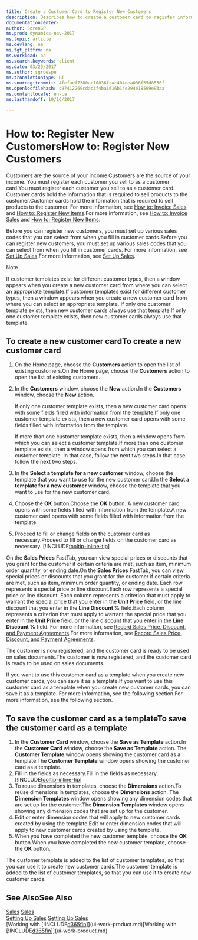 ```yaml
---
title: Create a Customer Card to Register New Customers
description: Describes how to create a customer card to register information about each new customer or client that you sell to.
documentationcenter: 
author: SorenGP
ms.prod: dynamics-nav-2017
ms.topic: article
ms.devlang: na
ms.tgt_pltfrm: na
ms.workload: na
ms.search.keywords: client
ms.date: 03/29/2017
ms.author: sgroespe
ms.translationtype: HT
ms.sourcegitcommit: 4fefaef7380ac10836fcac404eea006f55d8556f
ms.openlocfilehash: c97412269cdac3f4ba1616b14e294e18599e93aa
ms.contentlocale: en-ca
ms.lasthandoff: 10/16/2017

---
```

# <a name="how-to-register-new-customers"></a><span data-ttu-id="9922e-103">How to: Register New Customers</span><span class="sxs-lookup"><span data-stu-id="9922e-103">How to: Register New Customers</span></span>
<span data-ttu-id="9922e-104">Customers are the source of your income.</span><span class="sxs-lookup"><span data-stu-id="9922e-104">Customers are the source of your income.</span></span> <span data-ttu-id="9922e-105">You must register each customer you sell to as a customer card.</span><span class="sxs-lookup"><span data-stu-id="9922e-105">You must register each customer you sell to as a customer card.</span></span> <span data-ttu-id="9922e-106">Customer cards hold the information that is required to sell products to the customer.</span><span class="sxs-lookup"><span data-stu-id="9922e-106">Customer cards hold the information that is required to sell products to the customer.</span></span> <span data-ttu-id="9922e-107">For more information, see [How to: Invoice Sales](sales-how-invoice-sales.md) and [How to: Register New Items](inventory-how-register-new-items.md).</span><span class="sxs-lookup"><span data-stu-id="9922e-107">For more information, see [How to: Invoice Sales](sales-how-invoice-sales.md) and [How to: Register New Items](inventory-how-register-new-items.md).</span></span>  

<span data-ttu-id="9922e-108">Before you can register new customers, you must set up various sales codes that you can select from when you fill in customer cards.</span><span class="sxs-lookup"><span data-stu-id="9922e-108">Before you can register new customers, you must set up various sales codes that you can select from when you fill in customer cards.</span></span> <span data-ttu-id="9922e-109">For more information, see [Set Up Sales](sales-setup-sales.md).</span><span class="sxs-lookup"><span data-stu-id="9922e-109">For more information, see [Set Up Sales](sales-setup-sales.md).</span></span>

> [!NOTE]  
>   <span data-ttu-id="9922e-110">If customer templates exist for different customer types, then a window appears when you create a new customer card from where you can select an appropriate template.</span><span class="sxs-lookup"><span data-stu-id="9922e-110">If customer templates exist for different customer types, then a window appears when you create a new customer card from where you can select an appropriate template.</span></span> <span data-ttu-id="9922e-111">If only one customer template exists, then new customer cards always use that template.</span><span class="sxs-lookup"><span data-stu-id="9922e-111">If only one customer template exists, then new customer cards always use that template.</span></span>

## <a name="to-create-a-new-customer-card"></a><span data-ttu-id="9922e-112">To create a new customer card</span><span class="sxs-lookup"><span data-stu-id="9922e-112">To create a new customer card</span></span>
1. <span data-ttu-id="9922e-113">On the Home page, choose the **Customers** action to open the list of existing customers.</span><span class="sxs-lookup"><span data-stu-id="9922e-113">On the Home page, choose the **Customers** action to open the list of existing customers.</span></span>  
2. <span data-ttu-id="9922e-114">In the **Customers** window, choose the **New** action.</span><span class="sxs-lookup"><span data-stu-id="9922e-114">In the **Customers** window, choose the **New** action.</span></span>

    <span data-ttu-id="9922e-115">If only one customer template exists, then a new customer card opens with some fields filled with information from the template.</span><span class="sxs-lookup"><span data-stu-id="9922e-115">If only one customer template exists, then a new customer card opens with some fields filled with information from the template.</span></span>

    <span data-ttu-id="9922e-116">If more than one customer template exists, then a window opens from which you can select a customer template.</span><span class="sxs-lookup"><span data-stu-id="9922e-116">If more than one customer template exists, then a window opens from which you can select a customer template.</span></span> <span data-ttu-id="9922e-117">In that case, follow the next two steps.</span><span class="sxs-lookup"><span data-stu-id="9922e-117">In that case, follow the next two steps.</span></span>
3. <span data-ttu-id="9922e-118">In the **Select a template for a new customer** window, choose the template that you want to use for the new customer card.</span><span class="sxs-lookup"><span data-stu-id="9922e-118">In the **Select a template for a new customer** window, choose the template that you want to use for the new customer card.</span></span>
4. <span data-ttu-id="9922e-119">Choose the **OK** button.</span><span class="sxs-lookup"><span data-stu-id="9922e-119">Choose the **OK** button.</span></span> <span data-ttu-id="9922e-120">A new customer card opens with some fields filled with information from the template.</span><span class="sxs-lookup"><span data-stu-id="9922e-120">A new customer card opens with some fields filled with information from the template.</span></span>  
5. <span data-ttu-id="9922e-121">Proceed to fill or change fields on the customer card as necessary.</span><span class="sxs-lookup"><span data-stu-id="9922e-121">Proceed to fill or change fields on the customer card as necessary.</span></span> [!INCLUDE[tooltip-inline-tip](includes/tooltip-inline-tip_md.md)]

<span data-ttu-id="9922e-122">On the **Sales Prices** FastTab, you can view special prices or discounts that you grant for the customer if certain criteria are met, such as item, minimum order quantity, or ending date.</span><span class="sxs-lookup"><span data-stu-id="9922e-122">On the **Sales Prices** FastTab, you can view special prices or discounts that you grant for the customer if certain criteria are met, such as item, minimum order quantity, or ending date.</span></span> <span data-ttu-id="9922e-123">Each row represents a special price or line discount.</span><span class="sxs-lookup"><span data-stu-id="9922e-123">Each row represents a special price or line discount.</span></span> <span data-ttu-id="9922e-124">Each column represents a criterion that must apply to warrant the special price that you enter in the **Unit Price** field, or the line discount that you enter in the **Line Discount %** field.</span><span class="sxs-lookup"><span data-stu-id="9922e-124">Each column represents a criterion that must apply to warrant the special price that you enter in the **Unit Price** field, or the line discount that you enter in the **Line Discount %** field.</span></span> <span data-ttu-id="9922e-125">For more information, see [Record Sales Price, Discount, and Payment Agreements](sales-how-record-sales-price-discount-payment-agreements.md).</span><span class="sxs-lookup"><span data-stu-id="9922e-125">For more information, see [Record Sales Price, Discount, and Payment Agreements](sales-how-record-sales-price-discount-payment-agreements.md).</span></span>

<span data-ttu-id="9922e-126">The customer is now registered, and the customer card is ready to be used on sales documents.</span><span class="sxs-lookup"><span data-stu-id="9922e-126">The customer is now registered, and the customer card is ready to be used on sales documents.</span></span>

<span data-ttu-id="9922e-127">If you want to use this customer card as a template when you create new customer cards, you can save it as a template.</span><span class="sxs-lookup"><span data-stu-id="9922e-127">If you want to use this customer card as a template when you create new customer cards, you can save it as a template.</span></span> <span data-ttu-id="9922e-128">For more information, see the following section.</span><span class="sxs-lookup"><span data-stu-id="9922e-128">For more information, see the following section.</span></span>

## <a name="to-save-the-customer-card-as-a-template"></a><span data-ttu-id="9922e-129">To save the customer card as a template</span><span class="sxs-lookup"><span data-stu-id="9922e-129">To save the customer card as a template</span></span>
1. <span data-ttu-id="9922e-130">In the **Customer Card** window, choose the **Save as Template** action.</span><span class="sxs-lookup"><span data-stu-id="9922e-130">In the **Customer Card** window, choose the **Save as Template** action.</span></span> <span data-ttu-id="9922e-131">The **Customer Template** window opens showing the customer card as a template.</span><span class="sxs-lookup"><span data-stu-id="9922e-131">The **Customer Template** window opens showing the customer card as a template.</span></span>
2. <span data-ttu-id="9922e-132">Fill in the fields as necessary.</span><span class="sxs-lookup"><span data-stu-id="9922e-132">Fill in the fields as necessary.</span></span> [!INCLUDE[tooltip-inline-tip](includes/tooltip-inline-tip_md.md)]
3. <span data-ttu-id="9922e-133">To reuse dimensions in templates, choose the **Dimensions** action.</span><span class="sxs-lookup"><span data-stu-id="9922e-133">To reuse dimensions in templates, choose the **Dimensions** action.</span></span> <span data-ttu-id="9922e-134">The **Dimension Templates** window opens showing any dimension codes that are set up for the customer.</span><span class="sxs-lookup"><span data-stu-id="9922e-134">The **Dimension Templates** window opens showing any dimension codes that are set up for the customer.</span></span>
4. <span data-ttu-id="9922e-135">Edit or enter dimension codes that will apply to new customer cards created by using the template.</span><span class="sxs-lookup"><span data-stu-id="9922e-135">Edit or enter dimension codes that will apply to new customer cards created by using the template.</span></span>  
5. <span data-ttu-id="9922e-136">When you have completed the new customer template, choose the **OK** button.</span><span class="sxs-lookup"><span data-stu-id="9922e-136">When you have completed the new customer template, choose the **OK** button.</span></span>

<span data-ttu-id="9922e-137">The customer template is added to the list of customer templates, so that you can use it to create new customer cards.</span><span class="sxs-lookup"><span data-stu-id="9922e-137">The customer template is added to the list of customer templates, so that you can use it to create new customer cards.</span></span>

## <a name="see-also"></a><span data-ttu-id="9922e-138">See Also</span><span class="sxs-lookup"><span data-stu-id="9922e-138">See Also</span></span>
<span data-ttu-id="9922e-139">[Sales](sales-manage-sales.md)  </span><span class="sxs-lookup"><span data-stu-id="9922e-139">[Sales](sales-manage-sales.md)  </span></span>  
<span data-ttu-id="9922e-140">[Setting Up Sales](sales-setup-sales.md)  </span><span class="sxs-lookup"><span data-stu-id="9922e-140">[Setting Up Sales](sales-setup-sales.md)  </span></span>  
<span data-ttu-id="9922e-141">[Working with [!INCLUDE[d365fin](includes/d365fin_md.md)]](ui-work-product.md)</span><span class="sxs-lookup"><span data-stu-id="9922e-141">[Working with [!INCLUDE[d365fin](includes/d365fin_md.md)]](ui-work-product.md)</span></span>

